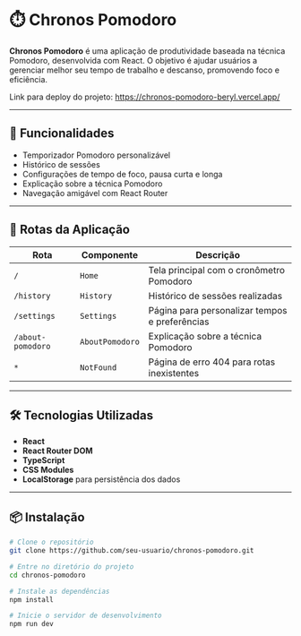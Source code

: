 # ⏱️ Chronos Pomodoro

**Chronos Pomodoro** é uma aplicação de produtividade baseada na técnica
Pomodoro, desenvolvida com React. O objetivo é ajudar usuários a gerenciar
melhor seu tempo de trabalho e descanso, promovendo foco e eficiência.

Link para deploy do projeto: https://chronos-pomodoro-beryl.vercel.app/

---

## 🚀 Funcionalidades

- Temporizador Pomodoro personalizável
- Histórico de sessões
- Configurações de tempo de foco, pausa curta e longa
- Explicação sobre a técnica Pomodoro
- Navegação amigável com React Router

---

## 🧭 Rotas da Aplicação

| Rota              | Componente      | Descrição                                      |
| ----------------- | --------------- | ---------------------------------------------- |
| `/`               | `Home`          | Tela principal com o cronômetro Pomodoro       |
| `/history`        | `History`       | Histórico de sessões realizadas                |
| `/settings`       | `Settings`      | Página para personalizar tempos e preferências |
| `/about-pomodoro` | `AboutPomodoro` | Explicação sobre a técnica Pomodoro            |
| `*`               | `NotFound`      | Página de erro 404 para rotas inexistentes     |

---

## 🛠️ Tecnologias Utilizadas

- **React**
- **React Router DOM**
- **TypeScript**
- **CSS Modules**
- **LocalStorage** para persistência dos dados

---

## 📦 Instalação

```bash
# Clone o repositório
git clone https://github.com/seu-usuario/chronos-pomodoro.git

# Entre no diretório do projeto
cd chronos-pomodoro

# Instale as dependências
npm install

# Inicie o servidor de desenvolvimento
npm run dev
```
